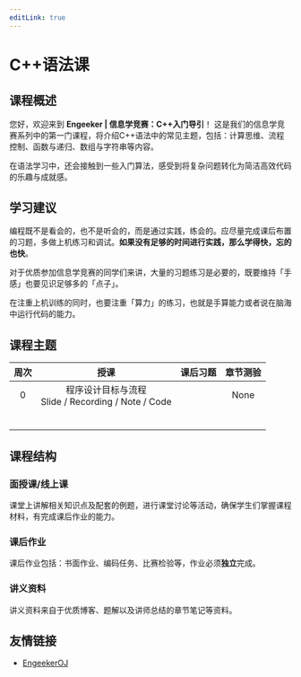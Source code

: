 ```yaml
---
editLink: true 
---
```


# C++语法课

## 课程概述

您好，欢迎来到 **Engeeker | 信息学竞赛：C++入门导引**！ 这是我们的信息学竞赛系列中的第一门课程，将介绍C++语法中的常见主题，包括：计算思维、流程控制、函数与递归、数组与字符串等内容。

在语法学习中，还会接触到一些入门算法，感受到将复杂问题转化为简洁高效代码的乐趣与成就感。

## 学习建议

编程既不是看会的，也不是听会的，而是通过实践，练会的。应尽量完成课后布置的习题，多做上机练习和调试。**如果没有足够的时间进行实践，那么学得快，忘的也快**。

对于优质参加信息学竞赛的同学们来讲，大量的习题练习是必要的，既要维持「手感」也要见识足够多的「点子」。

在注重上机训练的同时，也要注重「算力」的练习，也就是手算能力或者说在脑海中运行代码的能力。

## 课程主题

| **周次**        | **授课**                        | **课后习题**                       | **章节测验**          |
|:---------------:|:-------------------------------:|:-------------------------------:|:-------------------------:|
| 0 | 程序设计目标与流程<br/>Slide / Recording / Note / Code |  | None |
|  |  |  |  |
|  |  |  |  |
|  |  |  |  |
|  |  |  |  |
|  |  |  |  |
|  |  |  |  |

## 课程结构

### 面授课/线上课

课堂上讲解相关知识点及配套的例题，进行课堂讨论等活动，确保学生们掌握课程材料，有完成课后作业的能力。

### 课后作业

课后作业包括：书面作业、编码任务、比赛检验等，作业必须**独立**完成。

### 讲义资料

讲义资料来自于优质博客、题解以及讲师总结的章节笔记等资料。

## 友情链接

- [EngeekerOJ](http://106.55.247.18/)   
